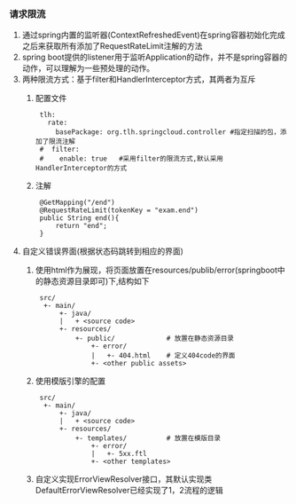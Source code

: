 ### 请求限流
1. 通过spring内置的监听器(ContextRefreshedEvent)在spring容器初始化完成之后来获取所有添加了RequestRateLimit注解的方法
2. spring boot提供的listener用于监听Application的动作，并不是spring容器的动作，可以理解为一些预处理的动作。
3. 两种限流方式：基于filter和HandlerInterceptor方式，其两者为互斥
	1. 配置文件

			tlh:
			  rate:
			    basePackage: org.tlh.springcloud.controller #指定扫描的包，添加了限流注解
			#  filter:
			#    enable: true	#采用filter的限流方式,默认采用HandlerInterceptor的方式
	2. 注解  	

			@GetMapping("/end")
		    @RequestRateLimit(tokenKey = "exam.end")
		    public String end(){
		        return "end";
		    }
4. 自定义错误界面(根据状态码跳转到相应的界面)
	1. 使用html作为展现，将页面放置在resources/publib/error(springboot中的静态资源目录即可)下,结构如下

			src/
			 +- main/
			     +- java/
			     |   + <source code>
			     +- resources/
			         +- public/				# 放置在静态资源目录
			             +- error/
			             |   +- 404.html	# 定义404code的界面
			             +- <other public assets>  
 
 	2. 使用模版引擎的配置

 			src/
			 +- main/
			     +- java/
			     |   + <source code>
			     +- resources/
			         +- templates/			# 放置在模版目录
			             +- error/
			             |   +- 5xx.ftl
			             +- <other templates>   
			             
 	3. 自定义实现ErrorViewResolver接口，其默认实现类DefaultErrorViewResolver已经实现了1，2流程的逻辑